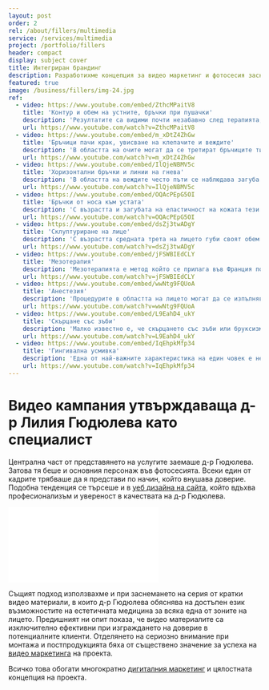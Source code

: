 ```yaml
---
layout: post
order: 2
rel: /about/fillers/multimedia
service: /services/multimedia
project: /portfolio/fillers
header: compact
display: subject cover
title: Интегриран брандинг
description: Разработихме концепция за видео маркетинг и фотосесия заснета в унисон с уеб дизайна на сайта.
featured: true
image: /business/fillers/img-24.jpg 
ref:
  - video: https://www.youtube.com/embed/ZthcMPaitV8
    title: 'Контур и обем на устните, бръчки при пушачки'
    description: 'Резултатите са видими почти незабавно след терапията, но оптималния резултат настъпва след преминаване на отока, зачервяването, евентуалните хематоми и свързването на водата, което настъпва една до две седмици след терапията.'
    url: https://www.youtube.com/watch?v=ZthcMPaitV8
  - video: https://www.youtube.com/embed/m_xDtZ4ZhGw
    title: 'Бръчици пачи крак, увисване на клепачите и веждите'
    description: 'В областта на очите могат да се третират бръчиците тип пачи крак, увисването на клепачите и веждите.Успешно се повлияват и тъмните кръгове под очите. За озаряване на погледа се прилагат и биоревитализиращи продукти.'
    url: https://www.youtube.com/watch?v=m_xDtZ4ZhGw
  - video: https://www.youtube.com/embed/IlQjeNBMV5c
    title: 'Хоризонтални бръчки и линии на гнева'
    description: 'В областта на веждите често пъти се наблюдава загуба на еластичността на кожата, което причинява усвисване на клепача. За корекция на това състояние се третира горната външна част на околоочният мускул.'
    url: https://www.youtube.com/watch?v=IlQjeNBMV5c
  - video: https://www.youtube.com/embed/OQAcPEpG5OI
    title: 'Бръчки от носа към устата'
    description: 'С възрастта и загубата на еластичност на кожата тези бръчки започват да се задълбочават и придават на лицето уморен и изпит вид.Третирането на тази зона е една от най-често извършваните и безопасни манипулации с дермални филъри.'
    url: https://www.youtube.com/watch?v=OQAcPEpG5OI
  - video: https://www.youtube.com/embed/dsZj3twADgY
    title: 'Склуптуриране на лице'
    description: 'С възрастта средната трета на лицето губи своят обем за сметка на долната трета. Правилен подход при възстановяване на цялото лице е да се третира зоната на скулите където тази загуба е най-голяма.'
    url: https://www.youtube.com/watch?v=dsZj3twADgY
  - video: https://www.youtube.com/embed/jFSWBIEdCLY
    title: 'Мезотерапия'
    description: 'Мезотерапията е метод който се прилага във Франция повече от 50 години,в България сравнително от скоро. Ефектът е изключително положителен при мъже и жени и все по често се използва.'
    url: https://www.youtube.com/watch?v=jFSWBIEdCLY
  - video: https://www.youtube.com/embed/wwNtg9FQUoA
    title: 'Анестезия'
    description: 'Процедурите в областта на лицето могат да се изпълняват с анестезия и да бъдат абсолютно безболезнени за пациента. Могат да се използват 3 основни типа обезболяване: инжекционен (терминален), чрез намазване и чрез охлаждане.'
    url: https://www.youtube.com/watch?v=wwNtg9FQUoA
  - video: https://www.youtube.com/embed/L9EahD4_ukY
    title: 'Скърцане със зъби'
    description: 'Малко известно е, че скърцането със зъби или бруксизмът могат да се третират с ботулинов токсин. Няколко инжектирани единици в областта на долната челюст могат значително да подобрят това състояние и болката да престане.'
    url: https://www.youtube.com/watch?v=L9EahD4_ukY
  - video: https://www.youtube.com/embed/IqEhpkMfp34
    title: 'Гингивална усмивка'
    description: 'Една от най-важните характеристика на един човек е неговата усмивка. За естетична норма се смята при усмивка да се виждат около 80% от зъбите. Премахване на ефекта на гингивалната усмивка, чрез използването ботулинов токсин.' 
    url: https://www.youtube.com/watch?v=IqEhpkMfp34
---
```

# Видео кампания утвърждаваща д-р Лилия Гюдюлева като специалист
Централна част от представянето на услугите заемаше д-р Гюдюлева. Затова тя беше и основния персонаж във фотосесията. Всеки един от кадрите трябваше да я представи по начин, който внушава доверие. Подобна тенденция се търсеше и в [уеб дизайна на сайта](./../../маркетинг/уеб-дизайн.html), който вдъхвa професионализъм и увереност в качествата на д-р Гюдюлева.

<iframe  data-aspect="0.5625" src="//www.youtube.com/embed/abfPNlgctEk?rel=0" frameborder="0" allowfullscreen></iframe>

Същият подход използвахме и при заснемането на серия от кратки видео материали, в които д-р Гюдюлева обяснява на достъпен език възможностите на естетичната медицина за всяка една от зоните на лицето. Предишният ни опит показа, че видео материалите са изключително ефективни при изграждането на доверие в потенциалните клиенти. Отделянето на сериозно внимание при монтажа и постпродукцията бяха от съществено значение за успеха на [видео маркетинга](./../../маркетинг/мултимедия.html) на проекта. 

Всичко това обогати многократно [дигиталния маркетинг](./../../маркетинг/дигитална-маркетинг-стратегия.html) и цялостната концепция на проекта.